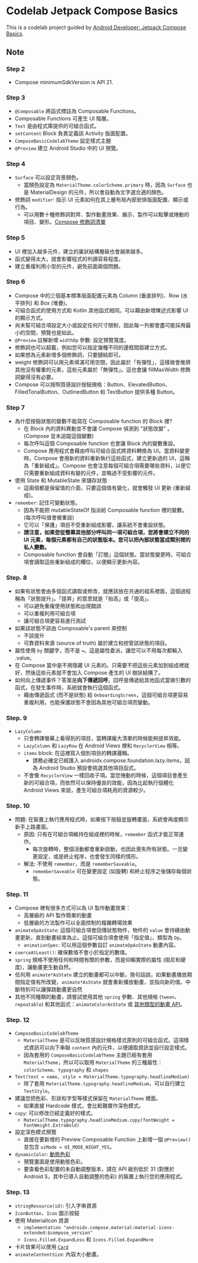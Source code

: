 # Codelab Jetpack Compose Basics

This is a codelab project guided by [Android Developer: Jetpack Compose Basics](https://developer.android.com/codelabs/jetpack-compose-basics?hl=zh-tw).

## Note

### Step 2

- Compose minimumSdkVersion is API 21.

### Step 3

- `@Composable` 將函式標註為 Composable Functions。
- Composable Functions 可產生 UI 階層。
- `Text` 是由程式庫提供的可組合函式。
- `setContent` Block 負責定義該 Activity 版面配置。
- `ComposeBasicCodelabTheme` 設定樣式主題
- `@Preview` 建立 Android Studio 中的 UI 預覽。

### Step 4

- `Surface` 可以設定背景顏色。
  - 當顏色設定為 `MaterialTheme.colorScheme.primary` 時，因為 `Surface` 也是 MaterialDesign 的元件，所以會自動為文字選合適的顏色。
- 修飾詞 `modifier`: 指示 UI 元素如何在其上層布局內部安排版面配置、顯示或行為。
  - 可以用數十種修飾詞對齊、製作動畫效果、展示、製作可以點擊或捲動的項目、變形。[Compose 修飾詞清單](https://developer.android.com/jetpack/compose/modifiers-list?hl=zh-tw)

### Step 5

- UI 裡加入越多元件，建立的巢狀結構層級也會越來越多。
- 函式變得太大，就會影響程式的判讀容易程度。
- 建立重複利用小型的元件，避免前面兩個問題。

### Step 6

- Compose 中的三個基本標準版面配置元素為 Column (垂直排列)、Row (水平排列) 和 Box (堆疊)。
- 可組合函式的使用方式和 Kotlin 其他函式相同。可以藉由新增陳述式影響 UI 的顯示方式。
- 尚未幫可組合項設定大小或設定任何尺寸限制，因此每一列都會盡可能採用最小的空間，預覽也是如此。 
- `@Preview` 註解新增 `widthDp` 參數: 設定預覽寬度。
- 修飾詞也可以超載，例如您可以指定幾種不同的邊框間距建立方式。
- 如果想為元素新增多個修飾詞，只要鏈結即可。
- weight 修飾詞可以用元素填滿可用空間，因此屬於「有彈性」，這樣做會推擠其他沒有權重的元素，這些元素屬於「無彈性」。這也會讓 fillMaxWidth 修飾詞變得沒有必要。
- Compose 可以按照質感設計按鈕規格：Button、ElevatedButton、FilledTonalButton、OutlinedButton 和 TextButton 提供多種 Button。

### Step 7

- 為什麼按鈕狀態的變數不能寫在 Composable function 的 Block 裡?
  - 在 Block 內的資料異動並不會讓 Compose 偵測到 "狀態改變" 。(Compose 並未追蹤這個變數)
  - 每次呼叫這個 Composable function 也會讓 Block 內的變數重設。
  - Compose 應用程式會藉由呼叫可組合函式將資料轉換為 UI。當資料變更時，Compose 會用新的資料重新執行這些函式，建立更新過的 UI，這稱為「重新組成」。Compose 也會注意每個可組合項需要哪些資料，以便它只需要重新組成資料有變的元件，並略過不受影響的元件。
- 使用 State 和 MutableState 來儲存狀態
  - 這兩個都是保留值的介面，只要這個值有變化，就會觸發 UI 更新 (重新組成)。
- `remember`: 記住可變動狀態。
    - 因為不能把 mutableStateOf 指派給 Composable function 裡的變數。(每次呼叫值會被重設)
    - 它可以「保護」項目不受重新組成影響，讓系統不會重設狀態。
    - **請注意，如果您從螢幕其他部分呼叫同一項可組合項，您將會建立不同的 UI 元素，每個元素都有自己的狀態版本。您可以把內部狀態當成類別裡的私人變數。**
    - Composable function 會自動「訂閱」這個狀態。當狀態變更時，可組合項會讀取這些重新組成的欄位，以便顯示更新內容。

### Step. 8

- 如果有狀態會由多個函式讀取或修改，就應該放在共通的祖系裡面，這個過程稱為「狀態提升」。「提昇」的意思就是「抬高」或「提高」。
  - 可以避免重複使用狀態和出現錯誤
  - 可以重複利用可組合項
  - 讓可組合項更容易進行測試
- 如果該狀態不該由 Composable's parent 來控制
  - 不該提升
  - 可靠資料來源 (source of truth) 屬於建立和控管該狀態的項目。
- 屬性使用 `by` 關鍵字，而不是 `=`。這是屬性委派，讓您可以不用每次都輸入 .value。
- 在 Compose 當中是不用隱藏 UI 元素的。只需要不把這些元素加到組成裡就好，然後這些元素就不會加入 Compose 產生的 UI 樹狀結構了。
- 如何向上傳遞事件？答案是**向下傳遞回呼**。回呼是傳遞給其他函式當做引數的函式，在發生事件時，系統就會執行這個函式。
  - 藉由傳遞函式 (而不是狀態) 給 `OnboardingScreen`，這個可組合項更容易重複利用，也能保護狀態不會因為其他可組合項而變動。

### Step. 9 

- `LazyColumn`
  - 只會轉譯螢幕上看得到的項目，當轉譯龐大清單的時候能夠提昇效能。
  - `LazyColumn` 和 `LazyRow` 在 Android Views 裡和 `RecyclerView` 相等。
  - `items` block: 在這裡寫入個別項目的轉譯邏輯。
    - 請務必確定已經匯入 androidx.compose.foundation.lazy.items，因為 Android Studio 預設會挑選其他項目函式。
  - 不會像 `RecyclerView` 一樣回收子項。當您捲動的時候，這個項目會產生新的可組合項，而依然可以保持優良的效能，因為比起執行個體化 Android Views 來說，產生可組合項耗用的資源較少。

### Step. 10

- 問題: 在裝置上執行應用程式時，如果按下按鈕並旋轉畫面，系統會再度顯示新手上路畫面。
  - 原因: 只有在可組合項維持在組成裡的時候，`remember` 函式才能正常運作。
    - 每次旋轉時，整個活動都會重新啟動，也因此喪失所有狀態。一旦變更設定，或是終止程序，也會發生同樣的情形。
  - 解法: 不使用 `remember`，而是 `rememberSaveable`。
    - `rememberSaveable` 可在變更設定 (如旋轉) 和終止程序之後儲存每個狀態。

### Step. 11 

- Compose 裡有很多方式可以為 UI 製作動畫效果：
  - 高層級的 API 製作簡單的動畫
  - 低層級的方法製作可以全面控制的複雜轉場效果
- `animateDpAsState`: 這個可組合項會回傳狀態物件，物件的 `value` 會持續由動畫更新，直到動畫結束為止。這個可組合項會使用「指定值」，類型為 `Dp`。
  - `animationSpec`: 可以用這個參數自訂 `animateDpAsState` 動畫內容。
- `coerceAtLeast()`: 確保數值不會小於指定的數值。
- `spring` 規格不使用任何和時間有關的參數，而是仰賴實際的屬性 (阻尼和硬度)，讓動畫更生動自然。
- 任何用 `animate*AsState` 建立的動畫都可以中斷。換句話說，如果動畫播放期間指定值有所改變，`animate*AsState` 就會重新播放動畫，並指向新的值。中斷特別可以讓彈跳動畫更自然
- 其他不同種類的動畫，請嘗試使用其他 `spring` 參數、其他規格 (`tween`、`repeatable`) 和其他函式：`animateColorAsState` 或 [其他類型的動畫 API](https://developer.android.com/jetpack/compose/animation?hl=zh-tw)。

### Step. 12

- `ComposeBasicCodelabTheme`
  - `MaterialTheme` 是可以反映質感設計規格樣式原則的可組合函式。這項樣式資訊可以向下串聯 `content` 內的元件，以便讀取資訊並自行設定樣式。
  - 因為套用的 `ComposeBasicCodelabTheme` 主題已經有套用 `MaterialTheme`，所以可以取用 `MaterialTheme` 的三種屬性：`colorScheme`、`typography` 和 `shapes`
- `Text(text = name, style = MaterialTheme.typography.headlineMedium)`
  - 除了套用 `MaterialTheme.typography.headlineMedium`，可以自行建立 `TextStyle`。
- 建議您把色彩、形狀和字型等樣式保留在 `MaterialTheme` 裡面。
  - 如果直接 Hardcode 樣式，會比較難實作深色模式。
- `copy`: 可以修改已經定義好的樣式。
  - `MaterialTheme.typography.headlineMedium.copy(fontWeight = FontWeight.ExtraBold)`
- 設定深色模式預覽
  - 直接在要新增的 Preview Composable Function 上新增一個 `@Preview()` 並包含 `uiMode = UI_MODE_NIGHT_YES`。
- `dynamicColor`: [動態色彩](https://m3.material.io/styles/color/dynamic-color/overview)
  - 預覽畫面是使用動態色彩。
  - 要查看色彩配置的未自動調整版本，請在 API 級別低於 31 (對應於 Android S，其中已導入自動調整的色彩) 的裝置上執行您的應用程式。

### Step. 13

- `stringResource(id)`: 引入字串資源
- `IconButton`、`Icon` 圖示按鈕
- 使用 MaterialIcon 資源 
  - `implementation "androidx.compose.material:material-icons-extended:$compose_version"`
  - `Icons.Filled.ExpandLess` 和 `Icons.Filled.ExpandMore`
- 卡片效果可以使用 [`Card`](https://developer.android.com/reference/kotlin/androidx/compose/material3/package-summary?hl=zh-tw#card)
- `animateContentSize`: 內容大小動畫。
